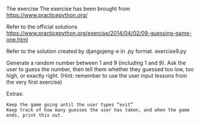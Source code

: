 The exercise The exercise has been brought from https://www.practicepython.org/

Refer to the official solutions https://www.practicepython.org/exercise/2014/04/02/09-guessing-game-one.html 

Refer to the solution created by djangojeng-e in .py format. exercise9.py


Generate a random number between 1 and 9 (including 1 and 9). Ask the user to guess the number, then tell them whether they guessed too low, too high, or exactly right. (Hint: remember to use the user input lessons from the very first exercise)

Extras:

    Keep the game going until the user types “exit”
    Keep track of how many guesses the user has taken, and when the game ends, print this out.

